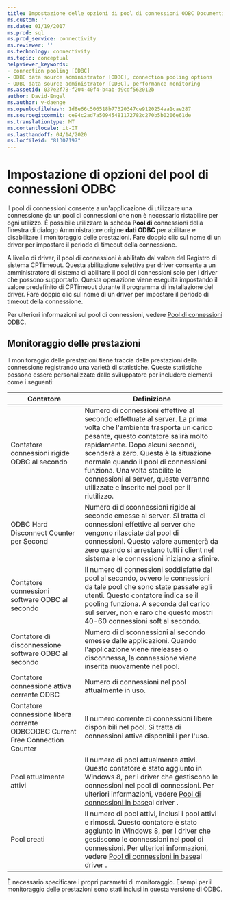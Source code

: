 ```yaml
---
title: Impostazione delle opzioni di pool di connessioni ODBC Documenti Microsoft
ms.custom: ''
ms.date: 01/19/2017
ms.prod: sql
ms.prod_service: connectivity
ms.reviewer: ''
ms.technology: connectivity
ms.topic: conceptual
helpviewer_keywords:
- connection pooling [ODBC]
- ODBC data source administrator [ODBC], connection pooling options
- ODBC data source administrator [ODBC], performance monitoring
ms.assetid: 037e2f78-f204-40f4-b4ab-d9cdf562012b
author: David-Engel
ms.author: v-daenge
ms.openlocfilehash: 1d8e66c506518b77320347ce9120254aa1cae287
ms.sourcegitcommit: ce94c2ad7a50945481172782c270b5b0206e61de
ms.translationtype: MT
ms.contentlocale: it-IT
ms.lasthandoff: 04/14/2020
ms.locfileid: "81307197"
---
```

# <a name="setting-odbc-connection-pooling-options"></a>Impostazione di opzioni del pool di connessioni ODBC
Il pool di connessioni consente a un'applicazione di utilizzare una connessione da un pool di connessioni che non è necessario ristabilire per ogni utilizzo. È possibile utilizzare la scheda **Pool di** connessioni della finestra di dialogo Amministratore origine **dati ODBC** per abilitare e disabilitare il monitoraggio delle prestazioni. Fare doppio clic sul nome di un driver per impostare il periodo di timeout della connessione.  
  
 A livello di driver, il pool di connessioni è abilitato dal valore del Registro di sistema CPTimeout. Questa abilitazione selettiva per driver consente a un amministratore di sistema di abilitare il pool di connessioni solo per i driver che possono supportarlo. Questa operazione viene eseguita impostando il valore predefinito di CPTimeout durante il programma di installazione del driver. Fare doppio clic sul nome di un driver per impostare il periodo di timeout della connessione.  
  
 Per ulteriori informazioni sul pool di connessioni, vedere [Pool di connessioni ODBC](../../odbc/reference/develop-app/driver-manager-connection-pooling.md).  
  
## <a name="performance-monitoring"></a>Monitoraggio delle prestazioni  
 Il monitoraggio delle prestazioni tiene traccia delle prestazioni della connessione registrando una varietà di statistiche. Queste statistiche possono essere personalizzate dallo sviluppatore per includere elementi come i seguenti:  
  
|Contatore|Definizione|  
|-------------|----------------|  
|Contatore connessioni rigide ODBC al secondo|Numero di connessioni effettive al secondo effettuate al server. La prima volta che l'ambiente trasporta un carico pesante, questo contatore salirà molto rapidamente. Dopo alcuni secondi, scenderà a zero. Questa è la situazione normale quando il pool di connessioni funziona. Una volta stabilite le connessioni al server, queste verranno utilizzate e inserite nel pool per il riutilizzo.|  
|ODBC Hard Disconnect Counter per Second|Numero di disconnessioni rigide al secondo emesse al server. Si tratta di connessioni effettive al server che vengono rilasciate dal pool di connessioni. Questo valore aumenterà da zero quando si arrestano tutti i client nel sistema e le connessioni iniziano a sfinire.|  
|Contatore connessioni software ODBC al secondo|Il numero di connessioni soddisfatte dal pool al secondo, ovvero le connessioni da tale pool che sono state passate agli utenti. Questo contatore indica se il pooling funziona. A seconda del carico sul server, non è raro che questo mostri 40-60 connessioni soft al secondo.|  
|Contatore di disconnessione software ODBC al secondo|Numero di disconnessioni al secondo emesse dalle applicazioni. Quando l'applicazione viene rireleases o disconnessa, la connessione viene inserita nuovamente nel pool.|  
|Contatore connessione attiva corrente ODBC|Numero di connessioni nel pool attualmente in uso.|  
|Contatore connessione libera corrente ODBCODBC Current Free Connection Counter|Il numero corrente di connessioni libere disponibili nel pool. Si tratta di connessioni attive disponibili per l'uso.|  
|Pool attualmente attivi|Il numero di pool attualmente attivi. Questo contatore è stato aggiunto in Windows 8, per i driver che gestiscono le connessioni nel pool di connessioni. Per ulteriori informazioni, vedere [Pool di connessioni in base](../../odbc/reference/develop-app/driver-aware-connection-pooling.md)al driver .|  
|Pool creati|Il numero di pool attivi, inclusi i pool attivi e rimossi. Questo contatore è stato aggiunto in Windows 8, per i driver che gestiscono le connessioni nel pool di connessioni. Per ulteriori informazioni, vedere [Pool di connessioni in base](../../odbc/reference/develop-app/driver-aware-connection-pooling.md)al driver .|  
  
 È necessario specificare i propri parametri di monitoraggio. Esempi per il monitoraggio delle prestazioni sono stati inclusi in questa versione di ODBC.
